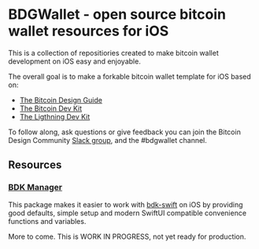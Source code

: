 # BDGWallet - open source bitcoin wallet resources for iOS

This is a collection of repositiories created to make bitcoin wallet development on iOS easy and enjoyable.

The overall goal is to make a forkable bitcoin wallet template for iOS based on: 
- [The Bitcoin Design Guide](https://bitcoin.design/guide/)
- [The Bitcoin Dev Kit](https://github.com/bitcoindevkit)
- [The Ligthning Dev Kit](https://github.com/lightningdevkit)

To follow along, ask questions or give feedback you can join the Bitcoin Design Community [Slack group](https://bitcoindesign.slack.com/join/shared_invite/zt-10sxfovaq-isViijl4RThKRs_TsAQnuA#/shared-invite/email), and the #bdgwallet channel.

## Resources

### [BDK Manager](https://github.com/bdgwallet/bdkmanager-swift)
This package makes it easier to work with [bdk-swift](https://github.com/bitcoindevkit/bdk-swift) on iOS by providing good defaults, simple setup and modern SwiftUI compatible convenience functions and variables.  

More to come.
This is WORK IN PROGRESS, not yet ready for production.

